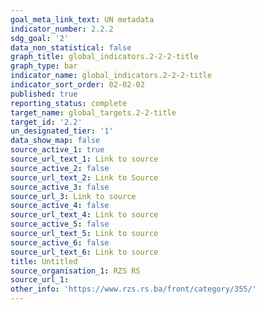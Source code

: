 ```yaml
---
goal_meta_link_text: UN metadata
indicator_number: 2.2.2
sdg_goal: '2'
data_non_statistical: false
graph_title: global_indicators.2-2-2-title
graph_type: bar
indicator_name: global_indicators.2-2-2-title
indicator_sort_order: 02-02-02
published: true
reporting_status: complete
target_name: global_targets.2-2-title
target_id: '2.2'
un_designated_tier: '1'
data_show_map: false
source_active_1: true
source_url_text_1: Link to source
source_active_2: false
source_url_text_2: Link to Source
source_active_3: false
source_url_3: Link to source
source_active_4: false
source_url_text_4: Link to source
source_active_5: false
source_url_text_5: Link to source
source_active_6: false
source_url_text_6: Link to source
title: Untitled
source_organisation_1: RZS RS
source_url_1:
other_info: 'https://www.rzs.rs.ba/front/category/355/'
---
```

